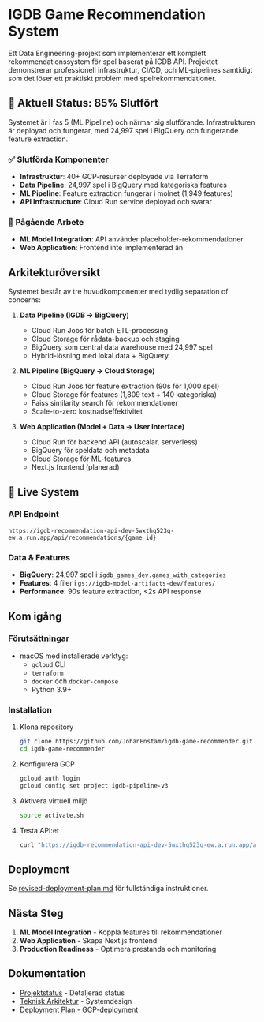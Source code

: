 # IGDB Game Recommendation System

Ett Data Engineering-projekt som implementerar ett komplett rekommendationssystem för spel baserat på IGDB API. Projektet demonstrerar professionell infrastruktur, CI/CD, och ML-pipelines samtidigt som det löser ett praktiskt problem med spelrekommendationer.

## 🎯 Aktuell Status: 85% Slutfört

Systemet är i fas 5 (ML Pipeline) och närmar sig slutförande. Infrastrukturen är deployad och fungerar, med 24,997 spel i BigQuery och fungerande feature extraction.

### ✅ Slutförda Komponenter
- **Infrastruktur**: 40+ GCP-resurser deployade via Terraform
- **Data Pipeline**: 24,997 spel i BigQuery med kategoriska features
- **ML Pipeline**: Feature extraction fungerar i molnet (1,949 features)
- **API Infrastructure**: Cloud Run service deployad och svarar

### 🔄 Pågående Arbete
- **ML Model Integration**: API använder placeholder-rekommendationer
- **Web Application**: Frontend inte implementerad än

## Arkitekturöversikt

Systemet består av tre huvudkomponenter med tydlig separation of concerns:

1. **Data Pipeline (IGDB → BigQuery)**
   - Cloud Run Jobs för batch ETL-processing
   - Cloud Storage för rådata-backup och staging
   - BigQuery som central data warehouse med 24,997 spel
   - Hybrid-lösning med lokal data + BigQuery

2. **ML Pipeline (BigQuery → Cloud Storage)**
   - Cloud Run Jobs för feature extraction (90s för 1,000 spel)
   - Cloud Storage för features (1,809 text + 140 kategoriska)
   - Faiss similarity search för rekommendationer
   - Scale-to-zero kostnadseffektivitet

3. **Web Application (Model + Data → User Interface)**
   - Cloud Run för backend API (autoscalar, serverless)
   - BigQuery för speldata och metadata
   - Cloud Storage för ML-features
   - Next.js frontend (planerad)

## 🚀 Live System

### API Endpoint
```
https://igdb-recommendation-api-dev-5wxthq523q-ew.a.run.app/api/recommendations/{game_id}
```

### Data & Features
- **BigQuery**: 24,997 spel i `igdb_games_dev.games_with_categories`
- **Features**: 4 filer i `gs://igdb-model-artifacts-dev/features/`
- **Performance**: 90s feature extraction, <2s API response

## Kom igång

### Förutsättningar

- macOS med installerade verktyg:
  - `gcloud` CLI
  - `terraform`
  - `docker` och `docker-compose`
  - Python 3.9+

### Installation

1. Klona repository
   ```bash
   git clone https://github.com/JohanEnstam/igdb-game-recommender.git
   cd igdb-game-recommender
   ```

2. Konfigurera GCP
   ```bash
   gcloud auth login
   gcloud config set project igdb-pipeline-v3
   ```

3. Aktivera virtuell miljö
   ```bash
   source activate.sh
   ```

4. Testa API:et
   ```bash
   curl "https://igdb-recommendation-api-dev-5wxthq523q-ew.a.run.app/api/recommendations/123"
   ```

## Deployment

Se [revised-deployment-plan.md](docs/revised-deployment-plan.md) för fullständiga instruktioner.

## Nästa Steg

1. **ML Model Integration** - Koppla features till rekommendationer
2. **Web Application** - Skapa Next.js frontend
3. **Production Readiness** - Optimera prestanda och monitoring

## Dokumentation

- [Projektstatus](docs/project-status-updated.md) - Detaljerad status
- [Teknisk Arkitektur](docs/technical-architecture.md) - Systemdesign
- [Deployment Plan](docs/revised-deployment-plan.md) - GCP-deployment
